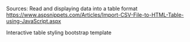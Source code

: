 Sources:
Read and displaying data into a table format
https://www.aspsnippets.com/Articles/Import-CSV-File-to-HTML-Table-using-JavaScript.aspx

Interactive table styling bootstrap template
